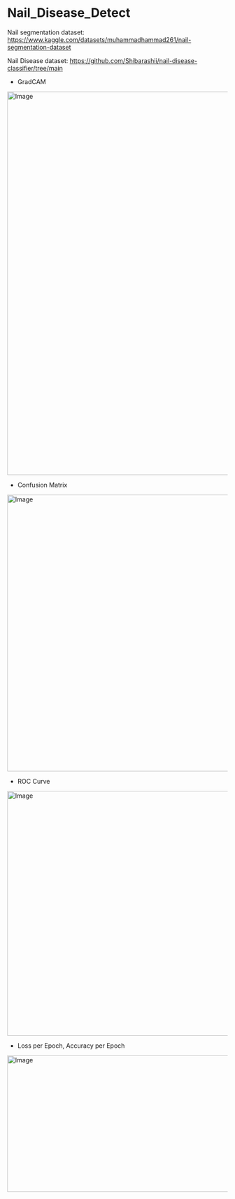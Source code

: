 # Nail_Disease_Detect

Nail segmentation dataset: https://www.kaggle.com/datasets/muhammadhammad261/nail-segmentation-dataset

Nail Disease dataset: https://github.com/Shibarashii/nail-disease-classifier/tree/main


- GradCAM
<img width="582" height="876" alt="Image" src="https://github.com/user-attachments/assets/e092440c-a23e-401c-b51c-a2cead07c841" />

- Confusion Matrix
<img width="715" height="632" alt="Image" src="https://github.com/user-attachments/assets/5949ef42-6f1f-4c59-ae94-82f55e0b9a96" />

- ROC Curve
<img width="676" height="559" alt="Image" src="https://github.com/user-attachments/assets/b2c513a7-4ab8-4319-ab12-03a11be624a9" />

- Loss per Epoch, Accuracy per Epoch
<img width="791" height="312" alt="Image" src="https://github.com/user-attachments/assets/8ef75cee-5a0a-4532-a490-5211f768ee9b" />
